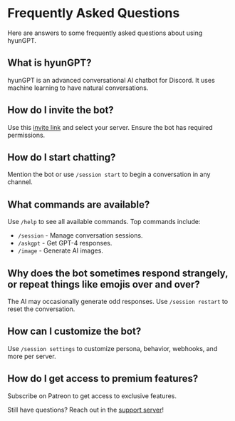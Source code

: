 # Frequently Asked Questions

Here are answers to some frequently asked questions about using hyunGPT.

## What is hyunGPT?

hyunGPT is an advanced conversational AI chatbot for Discord. It uses machine learning to have natural conversations.

## How do I invite the bot?

Use this [invite link](https://top.gg/bot/1097324651706859600/invite) and select your server. Ensure the bot has required permissions.

## How do I start chatting?

Mention the bot or use `/session start` to begin a conversation in any channel.

## What commands are available?

Use `/help` to see all available commands. Top commands include:

- `/session` - Manage conversation sessions.
- `/askgpt` - Get GPT-4 responses. 
- `/image` - Generate AI images.

## Why does the bot sometimes respond strangely, or repeat things like emojis over and over?

The AI may occasionally generate odd responses. Use `/session restart` to reset the conversation.

## How can I customize the bot?

Use `/session settings` to customize persona, behavior, webhooks, and more per server.

## How do I get access to premium features?

Subscribe on Patreon to get access to exclusive features.

Still have questions? Reach out in the [support server](https://discord.gg/w3G4bkru6D)!
